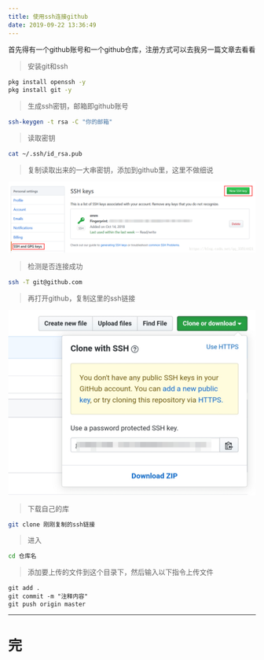 ```yaml
---
title: 使用ssh连接github
date: 2019-09-22 13:36:49
---
```


首先得有一个github账号和一个github仓库，注册方式可以去我另一篇文章去看看

> 安装git和ssh

```sh
pkg install openssh -y
pkg install git -y
```

> 生成ssh密钥，邮箱即github账号

```sh
ssh-keygen -t rsa -C "你的邮箱"
```

> 读取密钥

```sh
cat ~/.ssh/id_rsa.pub
```

> 复制读取出来的一大串密钥，添加到github里，这里不做细说

![](/404/markdown/picture/13.png)

> 检测是否连接成功

```sh
ssh -T git@github.com
```

> 再打开github，复制这里的ssh链接

![](/404/markdown/picture/14.png)

> 下载自己的库

```sh
git clone 刚刚复制的ssh链接
```

> 进入

```sh
cd 仓库名
```

> 添加要上传的文件到这个目录下，然后输入以下指令上传文件

```
git add .
git commit -m "注释内容"
git push origin master
```

---
# 完
